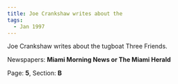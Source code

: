 ```yaml
---  
title: Joe Crankshaw writes about the  
tags:  
  - Jan 1997  
---  
```

  
Joe Crankshaw writes about the tugboat Three Friends.  
  
Newspapers: **Miami Morning News or The Miami Herald**  
  
Page: **5**, Section: **B** 
